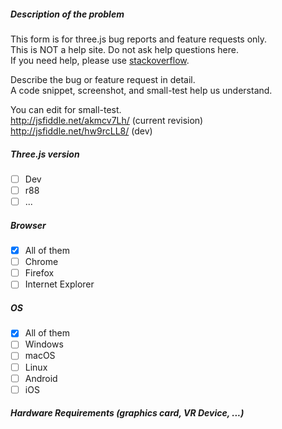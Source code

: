 ##### Description of the problem 

This form is for three.js bug reports and feature requests only.  
This is NOT a help site. Do not ask help questions here.  
If you need help, please use [stackoverflow](http://stackoverflow.com/questions/tagged/three.js).

Describe the bug or feature request in detail.  
A code snippet, screenshot, and small-test help us understand.

You can edit for small-test.  
http://jsfiddle.net/akmcv7Lh/ (current revision)  
http://jsfiddle.net/hw9rcLL8/ (dev)

##### Three.js version

- [ ] Dev
- [ ] r88
- [ ] ...

##### Browser

- [x] All of them
- [ ] Chrome
- [ ] Firefox
- [ ] Internet Explorer

##### OS

- [x] All of them
- [ ] Windows
- [ ] macOS
- [ ] Linux
- [ ] Android
- [ ] iOS

##### Hardware Requirements (graphics card, VR Device, ...)


